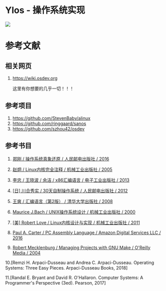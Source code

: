 # Ylos - 操作系统实现

![](./docs/images/sheell.png)

# 参考文献

## 相关网页

1. <https://wiki.osdev.org>

    这里有你想要的几乎一切！！！

## 参考项目

1. <https://github.com/StevenBaby/alinux>
2. <https://github.com/ringgaard/sanos>
3. <https://github.com/szhou42/osdev>

## 参考书目

1. [郑刚 / 操作系统真象还原 / 人民邮电出版社 / 2016](https://book.douban.com/subject/26745156/)

2. [赵炯 / Linux内核完全注释 / 机械工业出版社 / 2005](https://book.douban.com/subject/1231236/)

3. [李忠 / 王晓波 / 余洁 / x86汇编语言 / 电子工业出版社 / 2013](https://book.douban.com/subject/20492528/)

4. [[日] 川合秀实 / 30天自制操作系统 / 人民邮电出版社 / 2012](https://book.douban.com/subject/11530329/)

5. [王爽 / 汇编语言（第2版） / 清华大学出版社 / 2008](https://book.douban.com/subject/3037562/)

6.  [Maurice J.Bach / UNIX操作系统设计 / 机械工业出版社 / 2000](https://book.douban.com/subject/1035710/)

7. [[美] Robert Love / Linux内核设计与实现 / 机械工业出版社 / 2011](https://book.douban.com/subject/6097773/)

8. [Paul A. Carter / PC Assembly Language / Amazon Digital Services LLC / 2016](https://book.douban.com/subject/26892163/)

9. [Robert Mecklenburg / Managing Projects with GNU Make / O'Reilly Media / 2004](https://book.douban.com/subject/1850994/)

10.[Remzi H. Arpaci-Dusseau and Andrea C. Arpaci-Dusseau. Operating Systems: Three Easy Pieces. Arpaci-Dusseau Books, 2018]

11.[Randal E. Bryant and David R. O'Hallaron. Computer Systems: A Programmer's Perspective (3ed). Pearson, 2017]

